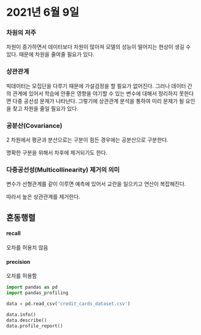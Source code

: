 # 2021년 6월 9일

### 차원의 저주

차원이 증가하면서 데이터보다 차원이 많아져 모델의 성능이 떨어지는 현상이 생길 수 있다. 때문에 차원을 줄여줄 필요가 있다. 

### 상관관계

빅데이터는 모집단을 다루기 때문에 가설검정을 할 필요가 없어진다. 그러나 데이터 간의 관계에 있어서 학습에 안좋은 영향을 야기할 수 있는 변수에 대해서 정리하지 못한다면 다중 공선성 문제가 나타난다.   그렇기에 상관관계 분석을 통하여 미리 문제가 될 요인을 찾고 차원을 줄일 필요가 있다. 

### 공분산(Covariance)

 2 차원에서 평균과 분산으로는 구분이 힘든 경우에는 공분산으로 구분한다.

 명확한 구분을 위해서 차후에 제거되기도 한다.

### 다중공선성(**Multicollinearity**) 제거의 의미

변수가 선형관계를 같이 이루면 예측에 있어서 교란을 일으키고 연산이 복잡해진다.

따라서 높은 상관관계를 제거한다.

## 혼동행렬

#### recall 

오차를 허용치 않음

#### precision

오차를 허용함



```python
import pandas as pd
import pandas_profiling

data = pd.read_csv('credit_cards_dataset.csv')

data.info()
data.describe()
data.profile_report() 
```







